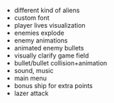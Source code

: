 - different kind of aliens
- custom font
- player lives visualization
- enemies explode
- enemy animations
- animated enemy bullets
- visually clarify game field
- bullet/bullet collision+animation
- sound, music
- main menu
- bonus ship for extra points
- lazer attack
